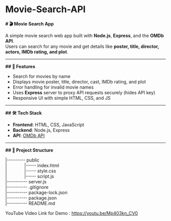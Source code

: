 # Movie-Search-API

**# 🎬 Movie Search App**

A simple movie search web app built with **Node.js**, **Express**, and the **OMDb API**.  
Users can search for any movie and get details like **poster, title, director, actors, IMDb rating, and plot**.

---

**## 🚀 Features**
- Search for movies by name  
- Displays movie poster, title, director, cast, IMDb rating, and plot  
- Error handling for invalid movie names  
- Uses **Express** server to proxy API requests securely (hides API key)  
- Responsive UI with simple HTML, CSS, and JS  

---

**## 🛠️ Tech Stack**
- **Frontend**: HTML, CSS, JavaScript  
- **Backend**: Node.js, Express  
- **API**: [OMDb API](http://www.omdbapi.com/)  

---

**## 📂 Project Structure**

  |---------&nbsp;public<br>
  |&nbsp;&nbsp;&nbsp;&nbsp;&nbsp;&nbsp;&nbsp;&nbsp;&nbsp;&nbsp;&nbsp;&nbsp;&nbsp;&nbsp;|----- index.html<br>
  |&nbsp;&nbsp;&nbsp;&nbsp;&nbsp;&nbsp;&nbsp;&nbsp;&nbsp;&nbsp;&nbsp;&nbsp;&nbsp;&nbsp;|----- style.css<br>
  |&nbsp;&nbsp;&nbsp;&nbsp;&nbsp;&nbsp;&nbsp;&nbsp;&nbsp;&nbsp;&nbsp;&nbsp;&nbsp;&nbsp;|----- script.js<br>
  |----------&nbsp;server.js<br>
  |----------&nbsp;.gitignore<br>
  |----------&nbsp;package-lock.json<br>
  |----------&nbsp;package.json<br>
  |----------&nbsp;README.md<br>


YouTube Video Link for Demo : https://youtu.be/Mp403kn_CV0












